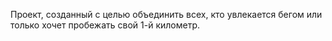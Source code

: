 Проект, созданный с целью объединить всех, кто увлекается бегом или только хочет пробежать свой 1-й километр.

